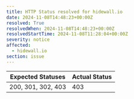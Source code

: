 ```yaml
---
title: HTTP Status resolved for hidewall.io
date: 2024-11-08T14:48:23+00:00Z
resolved: True
resolvedWhen: 2024-11-08T14:48:23+00:00Z
resolvedStartTime: 2024-11-08T11:28:04+00:00Z
severity: notice
affected:
  - hidewall.io
section: issue
---
```


| Expected Statuses | Actual Status  |
|-------------------|----------------|
| 200, 301, 302, 403 | 403 |
